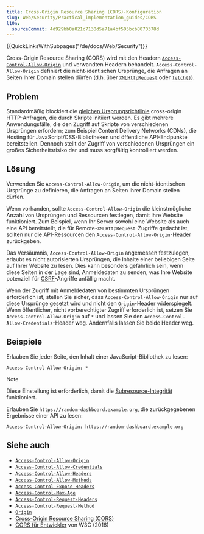 ```yaml
---
title: Cross-Origin Resource Sharing (CORS)-Konfiguration
slug: Web/Security/Practical_implementation_guides/CORS
l10n:
  sourceCommit: 4d929bb0a021c7130d5a71a4bf505bcb8070378d
---
```


{{QuickLinksWithSubpages("/de/docs/Web/Security")}}

Cross-Origin Resource Sharing (CORS) wird mit den Headern [`Access-Control-Allow-Origin`](/de/docs/Web/HTTP/Reference/Headers/Access-Control-Allow-Origin) und verwandten Headern behandelt. `Access-Control-Allow-Origin` definiert die nicht-identischen Ursprünge, die Anfragen an Seiten Ihrer Domain stellen dürfen (d.h. über [`XMLHttpRequest`](/de/docs/Web/API/XMLHttpRequest) oder [`fetch()`](/de/docs/Web/API/Window/fetch)).

## Problem

Standardmäßig blockiert die [gleichen Ursprungsrichtlinie](/de/docs/Web/Security/Same-origin_policy) cross-origin HTTP-Anfragen, die durch Skripte initiiert werden. Es gibt mehrere Anwendungsfälle, die den Zugriff auf Skripte von verschiedenen Ursprüngen erfordern; zum Beispiel Content Delivery Networks (CDNs), die Hosting für JavaScript/CSS-Bibliotheken und öffentliche API-Endpunkte bereitstellen. Dennoch stellt der Zugriff von verschiedenen Ursprüngen ein großes Sicherheitsrisiko dar und muss sorgfältig kontrolliert werden.

## Lösung

Verwenden Sie `Access-Control-Allow-Origin`, um die nicht-identischen Ursprünge zu definieren, die Anfragen an Seiten Ihrer Domain stellen dürfen.

Wenn vorhanden, sollte `Access-Control-Allow-Origin` die kleinstmögliche Anzahl von Ursprüngen und Ressourcen festlegen, damit Ihre Website funktioniert. Zum Beispiel, wenn Ihr Server sowohl eine Website als auch eine API bereitstellt, die für Remote-`XMLHttpRequest`-Zugriffe gedacht ist, sollten nur die API-Ressourcen den `Access-Control-Allow-Origin`-Header zurückgeben.

Das Versäumnis, `Access-Control-Allow-Origin` angemessen festzulegen, erlaubt es nicht autorisierten Ursprüngen, die Inhalte einer beliebigen Seite auf Ihrer Website zu lesen. Dies kann besonders gefährlich sein, wenn diese Seiten in der Lage sind, Anmeldedaten zu senden, was Ihre Website potenziell für [CSRF](/de/docs/Web/Security/Practical_implementation_guides/CSRF_prevention)-Angriffe anfällig macht.

Wenn der Zugriff mit Anmeldedaten von bestimmten Ursprüngen erforderlich ist, stellen Sie sicher, dass `Access-Control-Allow-Origin` nur auf diese Ursprünge gesetzt wird und nicht den [`Origin`](/de/docs/Web/HTTP/Reference/Headers/Origin)-Header widerspiegelt. Wenn öffentlicher, nicht vorberechtigter Zugriff erforderlich ist, setzen Sie `Access-Control-Allow-Origin` auf `*` und lassen Sie den `Access-Control-Allow-Credentials`-Header weg. Andernfalls lassen Sie beide Header weg.

## Beispiele

Erlauben Sie jeder Seite, den Inhalt einer JavaScript-Bibliothek zu lesen:

```http
Access-Control-Allow-Origin: *
```

> [!NOTE]
> Diese Einstellung ist erforderlich, damit die [Subresource-Integrität](/de/docs/Web/Security/Practical_implementation_guides/SRI) funktioniert.

Erlauben Sie `https://random-dashboard.example.org`, die zurückgegebenen Ergebnisse einer API zu lesen:

```http
Access-Control-Allow-Origin: https://random-dashboard.example.org
```

## Siehe auch

- [`Access-Control-Allow-Origin`](/de/docs/Web/HTTP/Reference/Headers/Access-Control-Allow-Origin)
- [`Access-Control-Allow-Credentials`](/de/docs/Web/HTTP/Reference/Headers/Access-Control-Allow-Credentials)
- [`Access-Control-Allow-Headers`](/de/docs/Web/HTTP/Reference/Headers/Access-Control-Allow-Headers)
- [`Access-Control-Allow-Methods`](/de/docs/Web/HTTP/Reference/Headers/Access-Control-Allow-Methods)
- [`Access-Control-Expose-Headers`](/de/docs/Web/HTTP/Reference/Headers/Access-Control-Expose-Headers)
- [`Access-Control-Max-Age`](/de/docs/Web/HTTP/Reference/Headers/Access-Control-Max-Age)
- [`Access-Control-Request-Headers`](/de/docs/Web/HTTP/Reference/Headers/Access-Control-Request-Headers)
- [`Access-Control-Request-Method`](/de/docs/Web/HTTP/Reference/Headers/Access-Control-Request-Method)
- [`Origin`](/de/docs/Web/HTTP/Reference/Headers/Origin)
- [Cross-Origin Resource Sharing (CORS)](/de/docs/Web/HTTP/Guides/CORS)
- [CORS für Entwickler](https://w3c.github.io/webappsec-cors-for-developers/) von W3C (2016)
